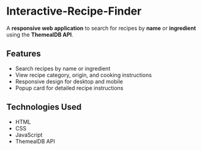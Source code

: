 # Interactive-Recipe-Finder

A **responsive web application** to search for recipes by **name** or **ingredient** using the **ThemealDB API**.  

## Features
- Search recipes by name or ingredient  
- View recipe category, origin, and cooking instructions  
- Responsive design for desktop and mobile  
- Popup card for detailed recipe instructions  

## Technologies Used
- HTML  
- CSS  
- JavaScript  
- ThemealDB API

